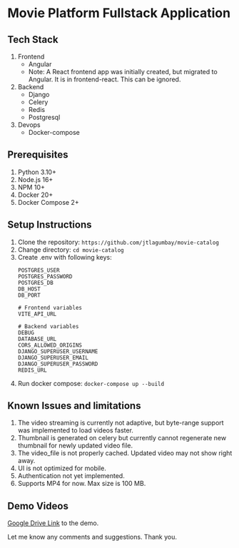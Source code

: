 # Movie Platform Fullstack Application
## Tech Stack
1. Frontend
   - Angular
   - Note: A React frontend app was initially created, but migrated to Angular. It is in frontend-react. This can be ignored.
2. Backend
   - Django
   - Celery
   - Redis
   - Postgresql
3. Devops
   - Docker-compose

## Prerequisites
1. Python 3.10+
2. Node.js 16+
3. NPM 10+
4. Docker 20+
5. Docker Compose 2+

## Setup Instructions
1. Clone the repository: `https://github.com/jtlagumbay/movie-catalog`
2. Change directory: `cd movie-catalog`
3. Create .env with following keys:
    ```
    POSTGRES_USER
    POSTGRES_PASSWORD
    POSTGRES_DB
    DB_HOST
    DB_PORT

    # Frontend variables
    VITE_API_URL

    # Backend variables
    DEBUG
    DATABASE_URL
    CORS_ALLOWED_ORIGINS
    DJANGO_SUPERUSER_USERNAME
    DJANGO_SUPERUSER_EMAIL
    DJANGO_SUPERUSER_PASSWORD
    REDIS_URL
    ```
4. Run docker compose: `docker-compose up --build`

## Known Issues and limitations
1. The video streaming is currently not adaptive, but byte-range support was implemented to load videos faster.
2. Thumbnail is generated on celery but currently cannot regenerate new thumbnail for newly updated video file. 
3. The video_file is not properly cached. Updated video may not show right away.
4. UI is not optimized for mobile. 
5. Authentication not yet implemented.
6. Supports MP4 for now. Max size is 100 MB.

## Demo Videos
[Google Drive Link](https://drive.google.com/file/d/1DmUqQn0TD6OiheGwJzHVVniO6DdCSSE6/view?usp=sharing) to the demo.



Let me know any comments and suggestions. Thank you. 

